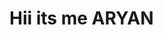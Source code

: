<!DOCTYPE html>
<html>
<head>
	<meta charset="utf-8">
	<title>dp</title>
</head><h1>Hii its me ARYAN</h1>
<body>

</body>
</html>
